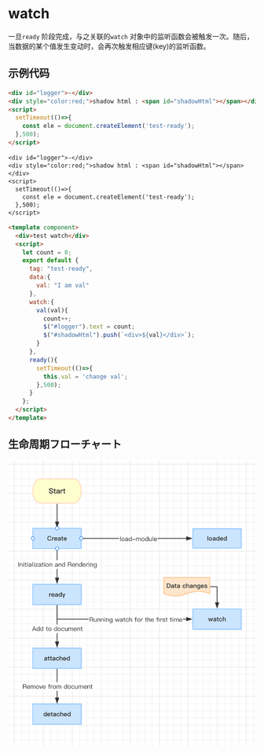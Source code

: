 # watch

一旦`ready` 阶段完成，与之关联的`watch` 对象中的监听函数会被触发一次。随后，当数据的某个值发生变动时，会再次触发相应键(key)的监听函数。


## 示例代码

```html
<div id="logger">-</div>
<div style="color:red;">shadow html : <span id="shadowHtml"></span></div>
<script>
  setTimeout(()=>{
    const ele = document.createElement('test-ready');
  },500);
</script>
```

<comp-viewer comp-name="test-ready">

```
<div id="logger">-</div>
<div style="color:red;">shadow html : <span id="shadowHtml"></span></div>
<script>
  setTimeout(()=>{
    const ele = document.createElement('test-ready');
  },500);
</script>
```

```html
<template component>
  <div>test watch</div>
  <script>
    let count = 0;
    export default {
      tag: "test-ready",
      data:{
        val: "I am val"
      },
      watch:{
        val(val){
          count++;
          $("#logger").text = count;
          $("#shadowHtml").push(`<div>${val}</div>`);
        }
      },
      ready(){
        setTimeout(()=>{
          this.val = 'change val';
        },500);
      }
    };
  </script>
</template>
```

</comp-viewer>

## 生命周期フローチャート

<img src="../../../publics/life-cycle.png" width="512" />
